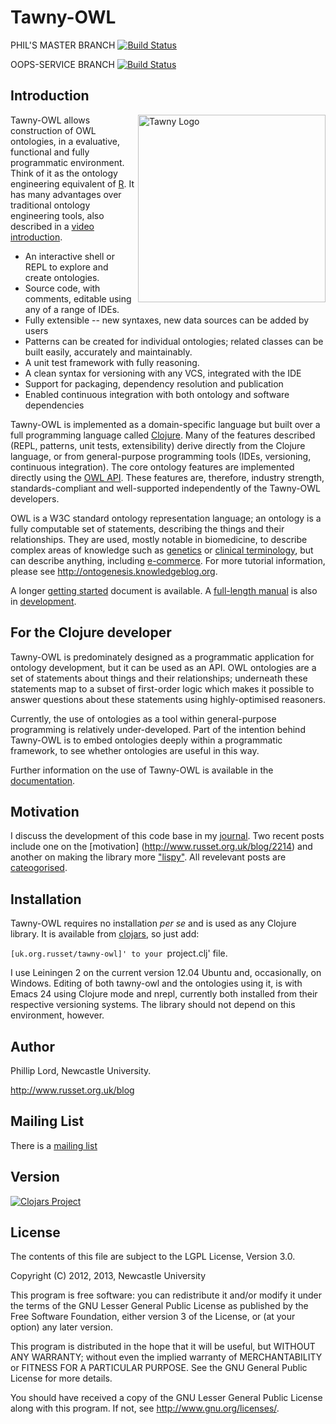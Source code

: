 Tawny-OWL
===========

PHIL'S MASTER BRANCH
[![Build Status](https://travis-ci.org/phillord/tawny-owl.png?branch=master)](https://travis-ci.org/phillord/tawny-owl)

OOPS-SERVICE BRANCH
[![Build Status](https://travis-ci.org/jaydchan/tawny-owl.png?branch=oops-service)](https://travis-ci.org/jaydchan/tawny-owl)

## Introduction

<img src="docs/tawny-cartoon-only-owl.png"
 alt="Tawny Logo" title="Tawny OWL Logo" height="300" align="right" />

Tawny-OWL allows construction of OWL ontologies, in a evaluative, functional
and fully programmatic environment. Think of it as the ontology engineering
equivalent of [R](http://www.r-project.org/). It has many advantages over
traditional ontology engineering tools, also described in a
[video introduction](https://vimeo.com/89782389).

- An interactive shell or REPL to explore and create ontologies.
- Source code, with comments, editable using any of a range of IDEs.
- Fully extensible -- new syntaxes, new data sources can be added by users
- Patterns can be created for individual ontologies; related classes can be
  built easily, accurately and maintainably.
- A unit test framework with fully reasoning.
- A clean syntax for versioning with any VCS, integrated with the IDE
- Support for packaging, dependency resolution and publication
- Enabled continuous integration with both ontology and software dependencies

Tawny-OWL is implemented as a domain-specific language but built over a full
programming language called [Clojure](http://www.clojure.org). Many of the
features described (REPL, patterns, unit tests, extensibility) derive directly
from the Clojure language, or from general-purpose programming tools (IDEs,
versioning, continuous integration). The core ontology features are
implemented directly using the [OWL API](http://owlapi.sourceforge.net/).
These features are, therefore, industry strength, standards-compliant and
well-supported independently of the Tawny-OWL developers.

OWL is a W3C standard ontology representation language; an ontology is a fully
computable set of statements, describing the things and their relationships.
They are used, mostly notable in biomedicine, to describe complex areas of
knowledge such as [genetics](http://www.geneontology.org/) or
[clinical terminology](http://en.wikipedia.org/wiki/SNOMED_CT), but can
describe anything, including [e-commerce](http://purl.org/goodrelations/). For
more tutorial information, please see http://ontogenesis.knowledgeblog.org.

A longer [getting started](docs/getting-started.md) document is available. A
[full-length manual](http://homepages.cs.ncl.ac.uk/phillip.lord/take-wing/) is
also in [development](http://github.com/phillord/take-wing).

## For the Clojure developer

Tawny-OWL is predominately designed as a programmatic application for ontology
development, but it can be used as an API. OWL ontologies are a set of
statements about things and their relationships; underneath these statements
map to a subset of first-order logic which makes it possible to answer 
questions about these statements using highly-optimised reasoners.

Currently, the use of ontologies as a tool within general-purpose programming
is relatively under-developed. Part of the intention behind Tawny-OWL is to
embed ontologies deeply within a programmatic framework, to see whether
ontologies are useful in this way.

Further information on the use of Tawny-OWL is available in the
[documentation](docs/tawny-as-an-api.md).


## Motivation

I discuss the development of this code base in my
[journal](http://www.russet.org.uk/blog). Two recent posts include one on the
[motivation] (http://www.russet.org.uk/blog/2214) and another on making the
library more ["lispy"](http://www.russet.org.uk/blog/2254). All revelevant
posts are
[cateogorised](http://www.russet.org.uk/blog/category/all/professional/tech/tawny-owl).

## Installation

Tawny-OWL requires no installation *per se* and is used as any Clojure
library. It is available from
[clojars](https://clojars.org/uk.org.russet/tawny-owl), so just add:

`[uk.org.russet/tawny-owl]' to your `project.clj' file.

I use Leiningen 2 on the current version 12.04 Ubuntu and, occasionally, on
Windows. Editing of both tawny-owl and the ontologies using it, is with Emacs
24 using Clojure mode and nrepl, currently both installed from their
respective versioning systems. The library should not depend on this
environment, however.

## Author

Phillip Lord, Newcastle University.

http://www.russet.org.uk/blog

## Mailing List

There is a [mailing list](mailto:tawny-owl@googlegroups.com)

## Version

[![Clojars Project](http://clojars.org/uk.org.russet/tawny-owl/latest-version.svg)](http://clojars.org/uk.org.russet/tawny-owl)



## License

The contents of this file are subject to the LGPL License, Version 3.0.

Copyright (C) 2012, 2013, Newcastle University

This program is free software: you can redistribute it and/or modify it under
the terms of the GNU Lesser General Public License as published by the Free
Software Foundation, either version 3 of the License, or (at your option) any
later version.

This program is distributed in the hope that it will be useful, but WITHOUT
ANY WARRANTY; without even the implied warranty of MERCHANTABILITY or FITNESS
FOR A PARTICULAR PURPOSE. See the GNU General Public License for more details.

You should have received a copy of the GNU Lesser General Public License along
with this program. If not, see http://www.gnu.org/licenses/.
